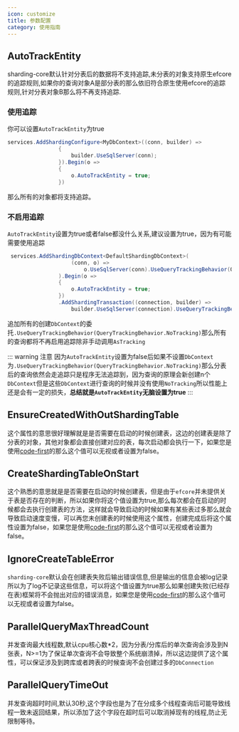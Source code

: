 ```yaml
---
icon: customize
title: 参数配置
category: 使用指南
---
```


## AutoTrackEntity
sharding-core默认针对分表后的数据将不支持追踪,未分表的对象支持原生efcore的追踪规则,如果你的查询对象A是部分表的那么依旧符合原生使用efcore的追踪规则,针对分表对象B那么将不再支持追踪.

### 使用追踪
你可以设置`AutoTrackEntity`为true
```csharp
services.AddShardingConfigure<MyDbContext>((conn, builder) =>
                {
                    builder.UseSqlServer(conn);
                }).Begin(o =>
                {
                    o.AutoTrackEntity = true;
                })
```
那么所有的对象都将支持追踪。

### 不启用追踪
`AutoTrackEntity`设置为true或者false都没什么关系,建议设置为true，因为有可能需要使用追踪
```csharp
 services.AddShardingDbContext<DefaultShardingDbContext>(
                    (conn, o) =>
                        o.UseSqlServer(conn).UseQueryTrackingBehavior(QueryTrackingBehavior.NoTracking)
                ).Begin(o =>
                {
                    o.AutoTrackEntity = true;
                })
                .AddShardingTransaction((connection, builder) =>
                    builder.UseSqlServer(connection).UseQueryTrackingBehavior(QueryTrackingBehavior.NoTracking))
```
追加所有的创建`DbContext`的委托`.UseQueryTrackingBehavior(QueryTrackingBehavior.NoTracking)`那么所有的查询都将不再启用追踪除非手动调用`AsTracking`

::: warning 注意
因为`AutoTrackEntity`设置为false后如果不设置`DbContext`为`.UseQueryTrackingBehavior(QueryTrackingBehavior.NoTracking)`那么分表后的查询依然会走追踪只是程序无法追踪到，因为查询的原理会新创建n个`DbContext`但是这些`DbContext`进行查询的时候并没有使用`NoTracking`所以性能上还是会有一定的损失，**总结就是`AutoTrackEntity`无脑设置为true**
:::

## EnsureCreatedWithOutShardingTable

这个属性的意思很好理解就是是否需要在启动的时候创建表，这边的创建表是除了分表的对象，其他对象都会直接创建对应的表，每次启动都会执行一下，如果您是使用[code-first](/zh/adv/code-first/)的那么这个值可以无视或者设置为false。

## CreateShardingTableOnStart

这个熟悉的意思就是是否需要在启动的时候创建表，但是由于`efcore`并未提供关于表是否存在的判断，所以如果你将这个值设置为true,那么每次都会在启动的时候都会去执行创建表的方法，这样就会导致启动的时候如果有某些表过多那么就会导致启动速度变慢，可以再您未创建表的时候使用这个属性，创建完成后将这个属性设置为false，如果您是使用[code-first](/zh/adv/code-first/)的那么这个值可以无视或者设置为false。

## IgnoreCreateTableError

`sharding-core`默认会在创建表失败后输出错误信息,但是输出的信息会被log记录所以为了log不记录这些信息，可以将这个值设置为true那么如果创建失败(已经存在表)框架将不会抛出对应的错误消息，如果您是使用[code-first](/zh/adv/code-first/)的那么这个值可以无视或者设置为false。

## ParallelQueryMaxThreadCount

并发查询最大线程数,默认cpu核心数*2，因为分表/分库后的单次查询会涉及到N张表，N>=1为了保证单次查询不会导致整个系统崩溃掉，所以这边提供了这个属性，可以保证涉及到跨库或者跨表的时候查询不会创建过多的`DbConnection`

## ParallelQueryTimeOut

并发查询超时时间,默认30秒,这个字段也是为了在分成多个线程查询后可能导致线程一致未返回结果，所以添加了这个字段在超时后可以取消掉现有的线程,防止无限制等待。